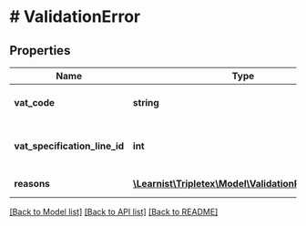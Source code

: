 # # ValidationError

## Properties

Name | Type | Description | Notes
------------ | ------------- | ------------- | -------------
**vat_code** | **string** | The vatCode connected to this error | [optional] [readonly]
**vat_specification_line_id** | **int** | The vatSpecificationLine id the error is connected to | [optional] [readonly]
**reasons** | [**\Learnist\Tripletex\Model\ValidationReasonDTO[]**](ValidationReasonDTO.md) | The list of reasons of this error | [optional] [readonly]

[[Back to Model list]](../../README.md#models) [[Back to API list]](../../README.md#endpoints) [[Back to README]](../../README.md)
